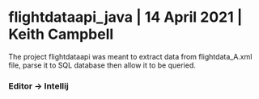 # flightdataapi_java | 14 April 2021 | Keith Campbell 

The project flightdataapi was meant to extract data from flightdata_A.xml file, parse it to SQL database then allow it to be queried. 

### Editor -> Intellij 
